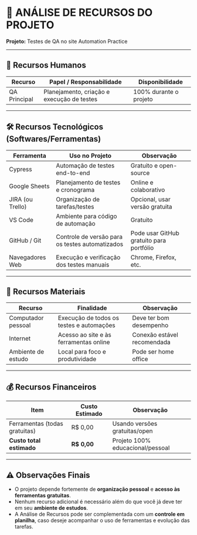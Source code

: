 # 🧩 ANÁLISE DE RECURSOS DO PROJETO

**Projeto:** Testes de QA no site Automation Practice

---

## 👤 Recursos Humanos

| **Recurso**    | **Papel / Responsabilidade**                   | **Disponibilidade**      |
|----------------|------------------------------------------------|---------------------------|
| QA Principal   | Planejamento, criação e execução de testes     | 100% durante o projeto    |

---

## 🛠️ Recursos Tecnológicos (Softwares/Ferramentas)

| **Ferramenta**    | **Uso no Projeto**                          | **Observação**                  |
|-------------------|---------------------------------------------|----------------------------------|
| Cypress           | Automação de testes end-to-end              | Gratuito e open-source           |
| Google Sheets     | Planejamento de testes e cronograma         | Online e colaborativo            |
| JIRA (ou Trello)  | Organização de tarefas/testes               | Opcional, usar versão gratuita   |
| VS Code           | Ambiente para código de automação           | Gratuito                         |
| GitHub / Git      | Controle de versão para os testes automatizados | Pode usar GitHub gratuito para portfólio |
| Navegadores Web   | Execução e verificação dos testes manuais   | Chrome, Firefox, etc.            |

---

## 📂 Recursos Materiais

| **Recurso**          | **Finalidade**                                | **Observação**              |
|----------------------|------------------------------------------------|-----------------------------|
| Computador pessoal   | Execução de todos os testes e automações      | Deve ter bom desempenho     |
| Internet             | Acesso ao site e às ferramentas online        | Conexão estável recomendada |
| Ambiente de estudo   | Local para foco e produtividade               | Pode ser home office        |

---

## 💰 Recursos Financeiros

| **Item**                    | **Custo Estimado** | **Observação**                     |
|-----------------------------|--------------------|-------------------------------------|
| Ferramentas (todas gratuitas)| R$ 0,00            | Usando versões gratuitas/open       |
| **Custo total estimado**     | **R$ 0,00**        | Projeto 100% educacional/pessoal    |

---

## ⚠️ Observações Finais

- O projeto depende fortemente de **organização pessoal** e **acesso às ferramentas gratuitas**.
- Nenhum recurso adicional é necessário além do que você já deve ter em seu **ambiente de estudos**.
- A Análise de Recursos pode ser complementada com um **controle em planilha**, caso deseje acompanhar o uso de ferramentas e evolução das tarefas.
